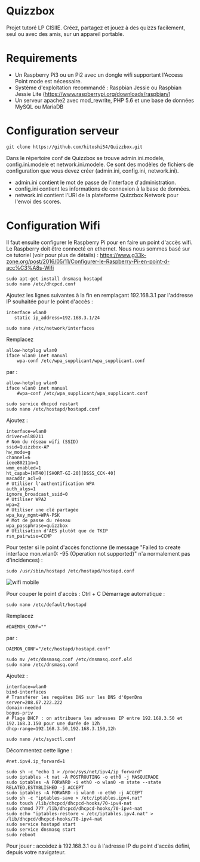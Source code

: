 # Quizzbox
Projet tutoré LP CISIIE.
Créez, partagez et jouez à des quizzs facilement, seul ou avec des amis, sur un appareil portable.

# Requirements
- Un Raspberry Pi3 ou un Pi2 avec un dongle wifi supportant l'Access Point mode est nécessaire.
- Système d'exploitation recommandé : Raspbian Jessie ou Raspbian Jessie Lite (https://www.raspberrypi.org/downloads/raspbian/)
- Un serveur apache2 avec mod_rewrite, PHP 5.6 et une base de données MySQL ou MariaDB

# Configuration serveur
```
git clone https://github.com/hitoshi54/Quizzbox.git
```
Dans le répertoire conf de Quizzbox se trouve admin.ini.modele, config.ini.modele et network.ini.modele.
Ce sont des modèles de fichiers de configuration que vous devez créer (admin.ini, config.ini, network.ini).

- admin.ini contient le mot de passe de l'interface d'administration.
- config.ini contient les informations de connexion à la base de données.
- network.ini contient l'URI de la plateforme Quizzbox Network pour l'envoi des scores.

# Configuration Wifi

Il faut ensuite configurer le Raspberry Pi pour en faire un point d'accès wifi.
Le Raspberry doit être connecté en ethernet.
Nous nous sommes basé sur ce tutoriel (voir pour plus de détails) : https://www.g33k-zone.org/post/2016/05/11/Configurer-le-Raspberry-Pi-en-point-d-acc%C3%A8s-Wifi

```
sudo apt-get install dnsmasq hostapd
sudo nano /etc/dhcpcd.conf
```

Ajoutez les lignes suivantes à la fin en remplaçant 192.168.3.1 par l'addresse IP souhaitée pour le point d'accès :
```
interface wlan0  
   static ip_address=192.168.3.1/24
```

```
sudo nano /etc/network/interfaces
```

Remplacez
```
allow-hotplug wlan0  
iface wlan0 inet manual  
    wpa-conf /etc/wpa_supplicant/wpa_supplicant.conf
```
par :
```
allow-hotplug wlan0  
iface wlan0 inet manual  
    #wpa-conf /etc/wpa_supplicant/wpa_supplicant.conf
```

```
sudo service dhcpcd restart
sudo nano /etc/hostapd/hostapd.conf
```

Ajoutez :
```
interface=wlan0
driver=nl80211
# Nom du réseau wifi (SSID)
ssid=Quizzbox-AP
hw_mode=g
channel=6
ieee80211n=1
wmm_enabled=1
ht_capab=[HT40][SHORT-GI-20][DSSS_CCK-40]
macaddr_acl=0
# Utiliser l'authentification WPA
auth_algs=1
ignore_broadcast_ssid=0
# Utiliser WPA2
wpa=2
# Utiliser une clé partagée
wpa_key_mgmt=WPA-PSK
# Mot de passe du réseau
wpa_passphrase=quizzbox
# Utilisation d'AES plutôt que de TKIP
rsn_pairwise=CCMP
```

Pour tester si le point d'accès fonctionne (le message "Failed to create interface mon.wlan0: -95 (Operation not supported)" n'a normalement pas d'incidences) :
```
sudo /usr/sbin/hostapd /etc/hostapd/hostapd.conf
```

![wifi mobile](http://image.noelshack.com/fichiers/2017/11/1489616772-wifi.png)

Pour couper le point d'accès : Ctrl + C
Démarrage automatique :
```
sudo nano /etc/default/hostapd
```

Remplacez
```
#DAEMON_CONF=""
```
par :
```
DAEMON_CONF="/etc/hostapd/hostapd.conf"
```

```
sudo mv /etc/dnsmasq.conf /etc/dnsmasq.conf.old
sudo nano /etc/dnsmasq.conf
```

Ajoutez :
```
interface=wlan0
bind-interfaces
# Transférer les requêtes DNS sur les DNS d'OpenDns
server=208.67.222.222
domain-needed
bogus-priv
# Plage DHCP : on attribuera les adresses IP entre 192.168.3.50 et 192.168.3.150 pour une durée de 12h
dhcp-range=192.168.3.50,192.168.3.150,12h
```

```
sudo nano /etc/sysctl.conf
```
Décommentez cette ligne :
```
#net.ipv4.ip_forward=1
```

```
sudo sh -c "echo 1 > /proc/sys/net/ipv4/ip_forward"
sudo iptables -t nat -A POSTROUTING -o eth0 -j MASQUERADE  
sudo iptables -A FORWARD -i eth0 -o wlan0 -m state --state RELATED,ESTABLISHED -j ACCEPT  
sudo iptables -A FORWARD -i wlan0 -o eth0 -j ACCEPT
sudo sh -c "iptables-save > /etc/iptables.ipv4.nat"
sudo touch /lib/dhcpcd/dhcpcd-hooks/70-ipv4-nat
sudo chmod 777 /lib/dhcpcd/dhcpcd-hooks/70-ipv4-nat
sudo echo "iptables-restore < /etc/iptables.ipv4.nat" > /lib/dhcpcd/dhcpcd-hooks/70-ipv4-nat
sudo service hostapd start
sudo service dnsmasq start
sudo reboot
```

Pour jouer :
accédez à 192.168.3.1 ou à l'adresse IP du point d'accès défini, depuis votre navigateur.
